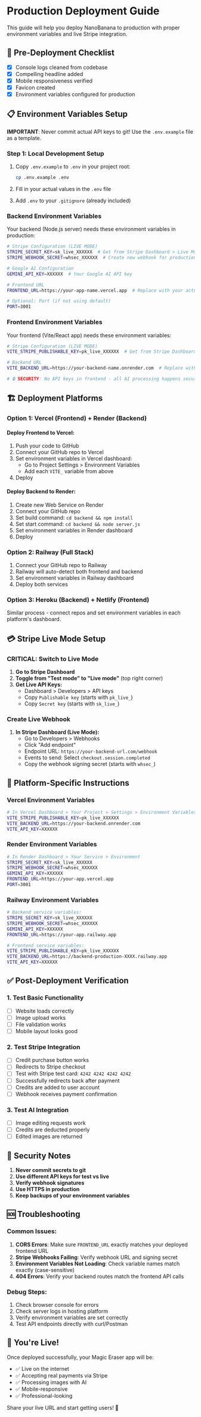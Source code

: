 # Production Deployment Guide

This guide will help you deploy NanoBanana to production with proper environment variables and live Stripe integration.

## 🚀 Pre-Deployment Checklist

- [x] Console logs cleaned from codebase
- [x] Compelling headline added
- [x] Mobile responsiveness verified  
- [x] Favicon created
- [x] Environment variables configured for production

## 📋 Environment Variables Setup

**IMPORTANT**: Never commit actual API keys to git! Use the `.env.example` file as a template.

### Step 1: Local Development Setup

1. Copy `.env.example` to `.env` in your project root:
   ```bash
   cp .env.example .env
   ```

2. Fill in your actual values in the `.env` file

3. Add `.env` to your `.gitignore` (already included)

### Backend Environment Variables

Your backend (Node.js server) needs these environment variables in production:

```bash
# Stripe Configuration (LIVE MODE)
STRIPE_SECRET_KEY=sk_live_XXXXXX  # Get from Stripe Dashboard > Live Mode
STRIPE_WEBHOOK_SECRET=whsec_XXXXXX  # Create new webhook for production

# Google AI Configuration
GEMINI_API_KEY=XXXXXX  # Your Google AI API key

# Frontend URL
FRONTEND_URL=https://your-app-name.vercel.app  # Replace with your actual frontend URL

# Optional: Port (if not using default)
PORT=3001
```

### Frontend Environment Variables

Your frontend (Vite/React app) needs these environment variables:

```bash
# Stripe Configuration (LIVE MODE)
VITE_STRIPE_PUBLISHABLE_KEY=pk_live_XXXXXX  # Get from Stripe Dashboard > Live Mode

# Backend URL  
VITE_BACKEND_URL=https://your-backend-name.onrender.com  # Replace with your actual backend URL

# 🔒 SECURITY: No API keys in frontend - all AI processing happens securely on backend
```

## 🏗️ Deployment Platforms

### Option 1: Vercel (Frontend) + Render (Backend)

#### Deploy Frontend to Vercel:
1. Push your code to GitHub
2. Connect your GitHub repo to Vercel
3. Set environment variables in Vercel dashboard:
   - Go to Project Settings > Environment Variables
   - Add each `VITE_` variable from above
4. Deploy

#### Deploy Backend to Render:
1. Create new Web Service on Render
2. Connect your GitHub repo
3. Set build command: `cd backend && npm install`
4. Set start command: `cd backend && node server.js`
5. Set environment variables in Render dashboard
6. Deploy

### Option 2: Railway (Full Stack)

1. Connect your GitHub repo to Railway
2. Railway will auto-detect both frontend and backend
3. Set environment variables in Railway dashboard
4. Deploy both services

### Option 3: Heroku (Backend) + Netlify (Frontend)

Similar process - connect repos and set environment variables in each platform's dashboard.

## 💳 Stripe Live Mode Setup

### CRITICAL: Switch to Live Mode

1. **Go to Stripe Dashboard**
2. **Toggle from "Test mode" to "Live mode"** (top right corner)
3. **Get Live API Keys:**
   - Dashboard > Developers > API keys
   - Copy `Publishable key` (starts with `pk_live_`)
   - Copy `Secret key` (starts with `sk_live_`)

### Create Live Webhook

1. **In Stripe Dashboard (Live Mode):**
   - Go to Developers > Webhooks
   - Click "Add endpoint"
   - Endpoint URL: `https://your-backend-url.com/webhook`
   - Events to send: Select `checkout.session.completed`
   - Copy the webhook signing secret (starts with `whsec_`)

## 🔧 Platform-Specific Instructions

### Vercel Environment Variables
```bash
# In Vercel Dashboard > Your Project > Settings > Environment Variables
VITE_STRIPE_PUBLISHABLE_KEY=pk_live_XXXXXX
VITE_BACKEND_URL=https://your-backend.onrender.com
VITE_API_KEY=XXXXXX
```

### Render Environment Variables
```bash
# In Render Dashboard > Your Service > Environment
STRIPE_SECRET_KEY=sk_live_XXXXXX
STRIPE_WEBHOOK_SECRET=whsec_XXXXXX
GEMINI_API_KEY=XXXXXX
FRONTEND_URL=https://your-app.vercel.app
PORT=3001
```

### Railway Environment Variables
```bash
# Backend service variables:
STRIPE_SECRET_KEY=sk_live_XXXXXX
STRIPE_WEBHOOK_SECRET=whsec_XXXXXX
GEMINI_API_KEY=XXXXXX
FRONTEND_URL=https://your-app.railway.app

# Frontend service variables:
VITE_STRIPE_PUBLISHABLE_KEY=pk_live_XXXXXX
VITE_BACKEND_URL=https://backend-production-XXXX.railway.app
VITE_API_KEY=XXXXXX
```

## ✅ Post-Deployment Verification

### 1. Test Basic Functionality
- [ ] Website loads correctly
- [ ] Image upload works
- [ ] File validation works
- [ ] Mobile layout looks good

### 2. Test Stripe Integration
- [ ] Credit purchase button works
- [ ] Redirects to Stripe checkout
- [ ] Test with Stripe test card: `4242 4242 4242 4242`
- [ ] Successfully redirects back after payment
- [ ] Credits are added to user account
- [ ] Webhook receives payment confirmation

### 3. Test AI Integration
- [ ] Image editing requests work
- [ ] Credits are deducted properly
- [ ] Edited images are returned

## 🔐 Security Notes

1. **Never commit secrets to git**
2. **Use different API keys for test vs live**
3. **Verify webhook signatures**
4. **Use HTTPS in production**
5. **Keep backups of your environment variables**

## 🆘 Troubleshooting

### Common Issues:

1. **CORS Errors**: Make sure `FRONTEND_URL` exactly matches your deployed frontend URL
2. **Stripe Webhooks Failing**: Verify webhook URL and signing secret
3. **Environment Variables Not Loading**: Check variable names match exactly (case-sensitive)
4. **404 Errors**: Verify your backend routes match the frontend API calls

### Debug Steps:
1. Check browser console for errors
2. Check server logs in hosting platform
3. Verify environment variables are set correctly
4. Test API endpoints directly with curl/Postman

## 🎉 You're Live!

Once deployed successfully, your Magic Eraser app will be:
- ✅ Live on the internet
- ✅ Accepting real payments via Stripe
- ✅ Processing images with AI
- ✅ Mobile-responsive
- ✅ Professional-looking

Share your live URL and start getting users! 🚀